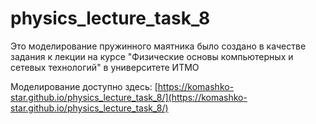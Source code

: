 # physics_lecture_task_8

Это моделирование пружинного маятника было создано в качестве задания к лекции на курсе "Физические основы компьютерных и сетевых технологий" в университете ИТМО

Моделирование доступно здесь: [https://komashko-star.github.io/physics_lecture_task_8/](https://komashko-star.github.io/physics_lecture_task_8/)
